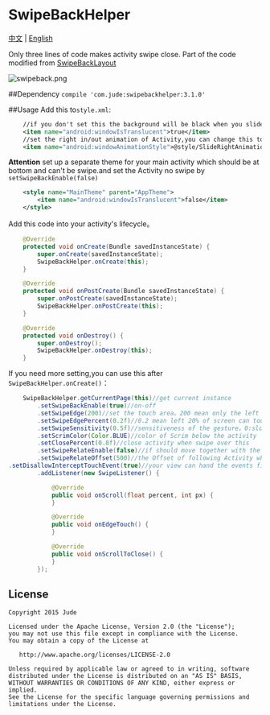 # SwipeBackHelper 
[中文](https://github.com/Jude95/SwipeBackHelper/blob/master/README.md) | [English](https://github.com/Jude95/SwipeBackHelper/blob/master/README_en.md)

Only three lines of code makes activity swipe close.
Part of the code modified from [SwipeBackLayout](https://github.com/ikew0ng/SwipeBackLayout)  

![swipeback.png](swipeback.gif)

##Dependency
`compile 'com.jude:swipebackhelper:3.1.0'`

##Usage
Add this to`style.xml`:
```xml
    //if you don't set this the background will be black when you slide.
    <item name="android:windowIsTranslucent">true</item>
    //set the right in/out animation of Activity,you can change this to yours
    <item name="android:windowAnimationStyle">@style/SlideRightAnimation</item>
```
**Attention**  set up a separate theme for your main activity which should be at bottom and can't be swipe.and set the Activity no swipe by `setSwipeBackEnable(false)`
```xml
    <style name="MainTheme" parent="AppTheme">
        <item name="android:windowIsTranslucent">false</item>
    </style>
```
Add this code into your activity's lifecycle。
```java
    @Override
    protected void onCreate(Bundle savedInstanceState) {
        super.onCreate(savedInstanceState);
        SwipeBackHelper.onCreate(this);
    }

    @Override
    protected void onPostCreate(Bundle savedInstanceState) {
        super.onPostCreate(savedInstanceState);
        SwipeBackHelper.onPostCreate(this);
    }

    @Override
    protected void onDestroy() {
        super.onDestroy();
        SwipeBackHelper.onDestroy(this);
    }
```
If you need more setting,you can use this after `SwipeBackHelper.onCreate()`：
```java
    SwipeBackHelper.getCurrentPage(this)//get current instance
        .setSwipeBackEnable(true)//on-off 
        .setSwipeEdge(200)//set the touch area。200 mean only the left 200px of screen can touch to begin swipe.
        .setSwipeEdgePercent(0.2f)//0.2 mean left 20% of screen can touch to begin swipe.
        .setSwipeSensitivity(0.5f)//sensitiveness of the gesture。0:slow  1:sensitive
        .setScrimColor(Color.BLUE)//color of Scrim below the activity
        .setClosePercent(0.8f)//close activity when swipe over this 
        .setSwipeRelateEnable(false)//if should move together with the following Activity
        .setSwipeRelateOffset(500)//the Offset of following Activity when setSwipeRelateEnable(true)
.setDisallowInterceptTouchEvent(true)//your view can hand the events first.default false;
        .addListener(new SwipeListener() {

            @Override
            public void onScroll(float percent, int px) {
            }

            @Override
            public void onEdgeTouch() {
            }

            @Override
            public void onScrollToClose() {
            }
        });
```
License
-------

    Copyright 2015 Jude

    Licensed under the Apache License, Version 2.0 (the "License");
    you may not use this file except in compliance with the License.
    You may obtain a copy of the License at

       http://www.apache.org/licenses/LICENSE-2.0

    Unless required by applicable law or agreed to in writing, software
    distributed under the License is distributed on an "AS IS" BASIS,
    WITHOUT WARRANTIES OR CONDITIONS OF ANY KIND, either express or implied.
    See the License for the specific language governing permissions and
    limitations under the License.

